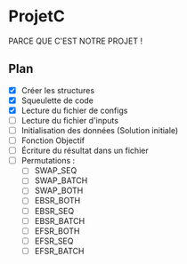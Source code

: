 # ProjetC 

PARCE QUE C'EST NOTRE PROJET !

## Plan

- [x] Créer les structures
- [x] Squeulette de code
- [x] Lecture du fichier de configs
- [ ] Lecture du fichier d'inputs
- [ ] Initialisation des données (Solution initiale)
- [ ] Fonction Objectif
- [ ] Écriture du résultat dans un fichier
- [ ] Permutations :
    - [ ] SWAP_SEQ
    - [ ] SWAP_BATCH
    - [ ] SWAP_BOTH
    - [ ] EBSR_BOTH
    - [ ] EBSR_SEQ
    - [ ] EBSR_BATCH
    - [ ] EFSR_BOTH
    - [ ] EFSR_SEQ
    - [ ] EFSR_BATCH